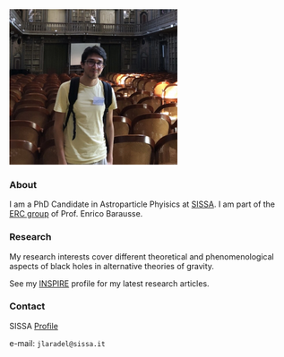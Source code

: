 
<img src="/GuillermoLaraLisbon.jpg" alt="drawing" width="300"/>

### About

I am a PhD Candidate in Astroparticle Phyisics at [SISSA](https://www.sissa.it/). I am part of the [ERC group](https://grams-815673.wixsite.com/2019) of Prof. Enrico Barausse.

### Research

My research interests cover different theoretical and phenomenological aspects of black holes in alternative theories of gravity.

See my [INSPIRE](https://inspirehep.net/authors/1926104) profile for my latest research articles.

### Contact

SISSA [Profile](https://www.sissa.it/app/members.php?ID=8902)

e-mail: `jlaradel@sissa.it`

